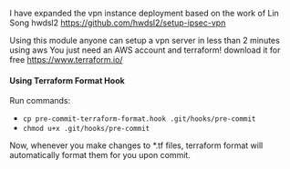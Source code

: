 I have expanded the vpn instance deployment based on the work of Lin Song hwdsl2 https://github.com/hwdsl2/setup-ipsec-vpn

Using this module anyone can setup a vpn server in less than 2 minutes using aws
You just need an AWS account and terraform!
download it for free https://www.terraform.io/

#### Using Terraform Format Hook
Run commands:
- `cp pre-commit-terraform-format.hook .git/hooks/pre-commit`
- `chmod u+x .git/hooks/pre-commit`

Now, whenever you make changes to \*.tf files, terraform format will automatically format them for you upon commit.